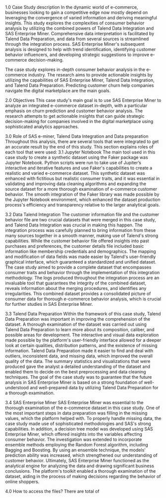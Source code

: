 1.0	Case Study description
In the dynamic world of e-commerce, businesses looking to gain a competitive edge now mostly depend on leveraging the convergence of varied information and deriving meaningful insights. This study explores the complexities of consumer behavior analysis by utilizing the combined powers of Talend Data Integration and SAS Enterprise Miner. Comprehensive data interpretation is facilitated by Talend Data Preparation, and data from several sources is streamlined through the integration process. SAS Enterprise Miner's subsequent analysis is designed to help with trend identification, identifying customer behavior influencers, and developing strategic suggestions to improve e-commerce decision-making.

The case study explores in-depth consumer behavior analysis in the e-commerce industry. The research aims to provide actionable insights by utilizing the capabilities of SAS Enterprise Miner, Talend Data Integration, and Talend Data Preparation. Predicting customer churn help companies navigate the digital marketplace are the main goals.

2.0	Objectives
This case study's main goal is to use SAS Enterprise Miner to analyze an integrated e-commerce dataset in-depth, with a particular emphasis on churn prediction and customer behavior analysis. The research attempts to get actionable insights that can guide strategic decision-making for companies involved in the digital marketplace using sophisticated analytics approaches.

3.0 Role of SAS e-miner, Talend Data Integration and Data preparation
Throughout this analysis, there are several tools that were integrated to get an accurate result by the end of this study. This section explains roles of each tool that were used:
3.1	Jupyter Notebook
The main tool used in this case study to create a synthetic dataset using the Faker package was Jupyter Notebook. Python scripts were run to take use of Jupiter’s interactive and iterative features and use Faker's capabilities to create a realistic and varied e-commerce dataset. This synthetic dataset was enhanced with fictitious but realistic consumer traits, and it was essential in validating and improving data cleaning algorithms and expanding the source dataset for a more thorough examination of e-commerce customer behavior. The smooth integration of the Faker library was made possible by the Jupyter Notebook environment, which enhanced the dataset production process's efficiency and transparency relative to the larger analytical goals.

3.2	Data Talend Integration
The customer information file and the customer behavior file are two crucial datasets that were merged in this case study, and Talend Data Integration was crucial in making this happen. The integration process was carefully planned to bring information from these many sources together in a smooth manner, making use of Talend's strong capabilities. While the customer behavior file offered insights into past purchases and preferences, the customer details file included basic information like membership credentials and demographics. The mapping and modification of data fields was made easier by Talend's user-friendly graphical interface, which guaranteed a standardized and unified dataset. The case study aimed to provide a complete dataset that encompasses consumer traits and behavior through the implementation of this integration methodology. The logs produced throughout the integration process are an invaluable tool that guarantees the integrity of the combined dataset, reveals information about the merging procedures, and identifies any irregularities. This combined dataset provides a consolidated picture of consumer data for thorough e-commerce behavior analysis, which is crucial for further studies in SAS Enterprise Miner.

3.3	Talend Data Preparation
Within the framework of this case study, Talend Data Preparation was important in improving the comprehension of the dataset. A thorough examination of the dataset was carried out using Talend Data Preparation to learn more about its composition, caliber, and possible areas for development. The interactive and visual data exploration made possible by the platform's user-friendly interface allowed for a deeper look at certain qualities, distribution patterns, and the existence of missing information. Talend Data Preparation made it easier to find and deal with outliers, inconsistent data, and missing data, which improved the overall quality of the data. The summary statistics and visualizations that were produced gave the analyst a detailed understanding of the dataset and enabled them to decide on the best preprocessing and data cleaning techniques. The goal of the case study was to guarantee that the future analysis in SAS Enterprise Miner is based on a strong foundation of well-understood and well-prepared data by utilizing Talend Data Preparation for a thorough examination.

3.4	SAS Enterprise Miner
SAS Enterprise Miner was essential to the thorough examination of the e-commerce dataset in this case study. One of the most important steps in data preparation was filling in the missing values, which the platform helped with. To properly handle missing data, the case study made use of sophisticated methodologies and SAS's strong capabilities. In addition, a decision tree model was developed using SAS Enterprise Miner, which offered insights into the variables affecting consumer behavior. The investigation was extended to incorporate ensemble methods employing the Random Forest algorithm, including Bagging and Boosting. By using an ensemble technique, the models' prediction ability was increased, which strengthened our understanding of customer behavior. Ultimately, SAS Enterprise Miner functioned as the analytical engine for analyzing the data and drawing significant business conclusions. The platform's toolkit enabled a thorough examination of the dataset, aiding in the process of making decisions regarding the behavior of online shoppers.

4.0 How to access the files?
There are total of 
